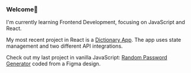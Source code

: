 ### Welcome👋
 I'm currently learning Frontend Development, focusing on JavaScript and React.
 
 My most recent project in React is a <a href="https://github.com/klezi10/react-my-dictionary-app">Dictionary App</a>. The app uses state management and two different API integrations.
 
 Check out my last project in vanilla JavaScript: <a href="https://github.com/klezi10/random-password-generator">Random Password Generator</a> coded from a Figma design.

<!--
**klezi10/klezi10** is a ✨ _special_ ✨ repository because its `README.md` (this file) appears on your GitHub profile.

Here are some ideas to get you started:

- 🔭 I’m currently working on ...
- 🌱 I’m currently learning ...
- 👯 I’m looking to collaborate on ...
- 🤔 I’m looking for help with ...
- 💬 Ask me about ...
- 📫 How to reach me: ...
- 😄 Pronouns: ...
- ⚡ Fun fact: ...
-->
